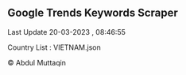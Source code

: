 

## Google Trends Keywords Scraper 
 
Last Update 20-03-2023 , 08:46:55

Country List :
VIETNAM.json



© Abdul Muttaqin 
